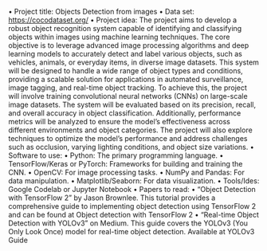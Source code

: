 • Project title: Objects Detection from images
• Data set: https://cocodataset.org/
• Project idea:
The project aims to develop a robust object recognition system capable of identifying and classifying objects within images using machine learning techniques. The core objective is to leverage advanced image processing algorithms and deep learning models to accurately detect and label various objects, such as vehicles, animals, or everyday items, in diverse image datasets. This system will be designed to handle a wide range of object types and conditions, providing a scalable solution for applications in automated surveillance, image tagging, and real-time object tracking.
To achieve this, the project will involve training convolutional neural networks (CNNs) on large-scale image datasets. The system will be evaluated based on its precision, recall, and overall accuracy in object classification. Additionally, performance metrics will be analyzed to ensure the model’s effectiveness across different environments and object categories. The project will also explore techniques to optimize the model’s performance and address challenges such as occlusion, varying lighting conditions, and object size variations.
• Software to use:
• Python: The primary programming language.
• TensorFlow/Keras or PyTorch: Frameworks for building and training the
CNN.
• OpenCV: For image processing tasks.
• NumPy and Pandas: For data manipulation.
• Matplotlib/Seaborn: For data visualization.
• Tools/Ides: Google Codelab or Jupyter Notebook
 • Papers
to read:
• “Object Detection with TensorFlow 2” by Jason Brownlee. This tutorial provides a comprehensive guide to implementing object detection using TensorFlow 2 and can be found at Object detection with TensorFlow 2
• “Real-time Object Detection with YOLOv3” on Medium. This guide covers the YOLOv3 (You Only Look Once) model for real-time object detection. Available at YOLOv3 Guide
  